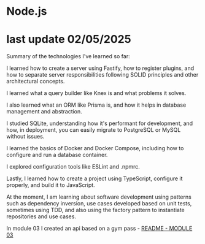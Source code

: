 # Node.js

# last update 02/05/2025

Summary of the technologies I've learned so far:

I learned how to create a server using Fastify, how to register plugins, and how to separate server responsibilities following SOLID principles and other architectural concepts.

I learned what a query builder like Knex is and what problems it solves.

I also learned what an ORM like Prisma is, and how it helps in database management and abstraction.

I studied SQLite, understanding how it's performant for development, and how, in deployment, you can easily migrate to PostgreSQL or MySQL without issues.

I learned the basics of Docker and Docker Compose, including how to configure and run a database container.

I explored configuration tools like ESLint and .npmrc.

Lastly, I learned how to create a project using TypeScript, configure it properly, and build it to JavaScript.

At the moment, I am learning about software development using patterns such as dependency inversion, use cases developed based on unit tests, sometimes using TDD, and also using the factory pattern to instantiate repositories and use cases.

In module 03 I created an api based on a gym pass
    - [README - MODULE 03](https://github.com/FelipePinheiroRegina/class-nodejs/tree/main/api-rest-module03-solid)
